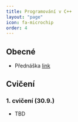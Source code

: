 ```yaml
---
title: Programování v C++
layout: "page"
icon: fa-microchip
order: 4
---
```


## Obecné
- Přednáška [link](https://www.ksi.mff.cuni.cz/teaching/nprg041-web/)

## Cvičení
### 1. cvičení (30.9.)
- TBD